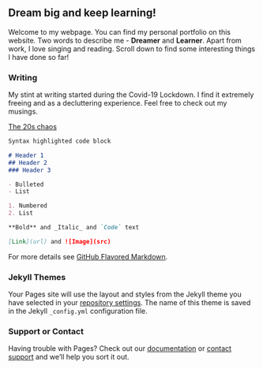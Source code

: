 ## Dream big and keep learning!

Welcome to my webpage. You can find my personal portfolio on this website. 
Two words to describe me - **Dreamer** and **Learner**. 
Apart from work, I love singing and reading. Scroll down to find some interesting things I have done so far!

### Writing
My stint at writing started during the Covid-19 Lockdown. I find it extremely freeing and as a decluttering experience.
Feel free to check out my musings.

[The 20s chaos](https://navyavijayan.medium.com/the-chaos-that-the-20s-is-for-the-dreamers-8ad014bc2b73)



```markdown
Syntax highlighted code block

# Header 1
## Header 2
### Header 3

- Bulleted
- List

1. Numbered
2. List

**Bold** and _Italic_ and `Code` text

[Link](url) and ![Image](src)
```

For more details see [GitHub Flavored Markdown](https://guides.github.com/features/mastering-markdown/).

### Jekyll Themes

Your Pages site will use the layout and styles from the Jekyll theme you have selected in your [repository settings](https://github.com/navyavijayan/navyavijayan/settings). The name of this theme is saved in the Jekyll `_config.yml` configuration file.

### Support or Contact

Having trouble with Pages? Check out our [documentation](https://docs.github.com/categories/github-pages-basics/) or [contact support](https://github.com/contact) and we’ll help you sort it out.
